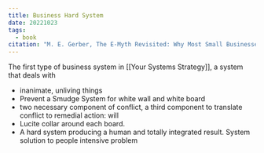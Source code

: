 ```yaml
---
title: Business Hard System
date: 20221023
tags:
  - book
citation: "M. E. Gerber, The E-Myth Revisited: Why Most Small Businesses Don’t Work and What to Do About It. Harper Collins, 2009."
---
```

The first type of business system in [[Your Systems Strategy]], a system that deals with
- inanimate, unliving things
- Prevent a Smudge System for white wall and white board
- two necessary component of conflict, a third component to translate conflict to remedial action: will
- Lucite collar around each board.
- A hard system producing a human and totally integrated result. System solution to people intensive problem